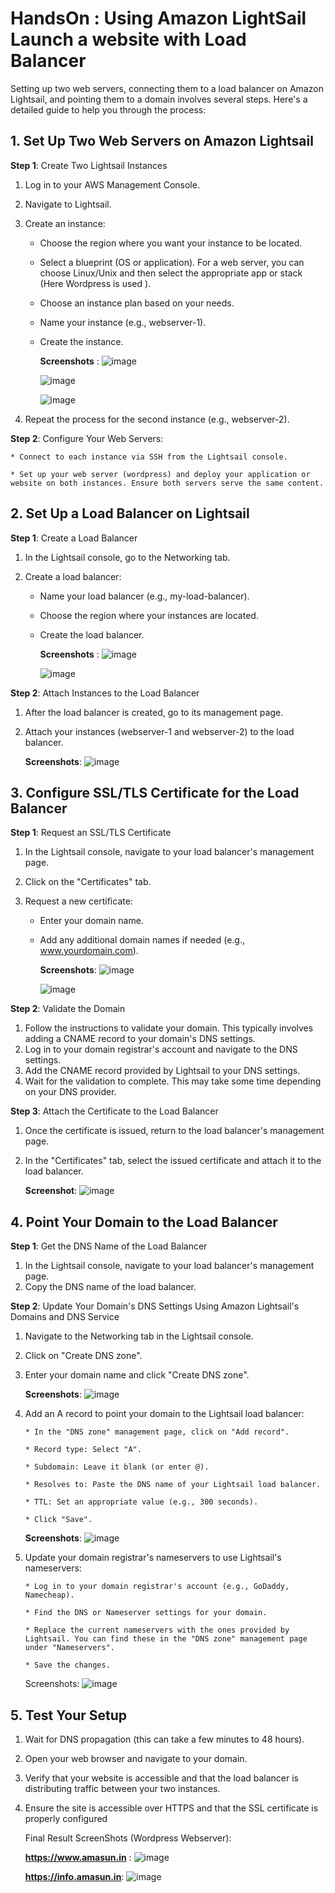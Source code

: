 # HandsOn : Using Amazon LightSail Launch a website with Load Balancer

Setting up two web servers, connecting them to a load balancer on Amazon Lightsail, and pointing them to a domain involves several steps. 
Here's a detailed guide to help you through the process:

## 1. Set Up Two Web Servers on Amazon Lightsail

**Step 1**: Create Two Lightsail Instances

1. Log in to your AWS Management Console.
2. Navigate to Lightsail.
3. Create an instance:
   * Choose the region where you want your instance to be located.
    
   * Select a blueprint (OS or application). For a web server, you can choose Linux/Unix and then select the appropriate app or stack (Here Wordpress is used ).
    
   * Choose an instance plan based on your needs.
    
   * Name your instance (e.g., webserver-1).
    
   * Create the instance.

      **Screenshots** :
      ![image](https://github.com/AmalSunny992/AWS/assets/169422802/00c862c6-1a8c-49e4-a35f-8505aeab8967)
      
      ![image](https://github.com/AmalSunny992/AWS/assets/169422802/edcc3327-98e1-415f-86b5-31ec2a691324)
      
      ![image](https://github.com/AmalSunny992/AWS/assets/169422802/9557eaa8-e0be-499c-a263-1717e230e9b3)      

4. Repeat the process for the second instance (e.g., webserver-2).

**Step 2**: Configure Your Web Servers:
    
    * Connect to each instance via SSH from the Lightsail console.
    
    * Set up your web server (wordpress) and deploy your application or website on both instances. Ensure both servers serve the same content.
  
## 2. Set Up a Load Balancer on Lightsail

**Step 1**: Create a Load Balancer

1. In the Lightsail console, go to the Networking tab.
2. Create a load balancer:
   
    * Name your load balancer (e.g., my-load-balancer).
    
    * Choose the region where your instances are located.
    
    * Create the load balancer.

      **Screenshots** :
      ![image](https://github.com/AmalSunny992/AWS/assets/169422802/0505ac29-6d81-4f70-a245-e30265512ff0)
      
      ![image](https://github.com/AmalSunny992/AWS/assets/169422802/3ef03fd1-80b1-4058-9364-6a2721a55d75)


**Step 2**: Attach Instances to the Load Balancer

1. After the load balancer is created, go to its management page.
2. Attach your instances (webserver-1 and webserver-2) to the load balancer.

   **Screenshots**:
   ![image](https://github.com/AmalSunny992/AWS/assets/169422802/4f5e17e6-b562-4a63-9615-5796adfab3c5)


## 3. Configure SSL/TLS Certificate for the Load Balancer

**Step 1**: Request an SSL/TLS Certificate
1. In the Lightsail console, navigate to your load balancer's management page.
2. Click on the "Certificates" tab.
3. Request a new certificate:
    
    * Enter your domain name.
    
    * Add any additional domain names if needed (e.g., www.yourdomain.com).

      **Screenshots**:
      ![image](https://github.com/AmalSunny992/AWS/assets/169422802/aa58073f-3f0a-4371-8c5c-424d133aa428)
      
      ![image](https://github.com/AmalSunny992/AWS/assets/169422802/5f1d4a2f-083c-43af-8e23-81fee22c53ff)

**Step 2**: Validate the Domain
1. Follow the instructions to validate your domain. This typically involves adding a CNAME record to your domain's DNS settings.
2. Log in to your domain registrar's account and navigate to the DNS settings.
3. Add the CNAME record provided by Lightsail to your DNS settings.
4. Wait for the validation to complete. This may take some time depending on your DNS provider.

**Step 3**: Attach the Certificate to the Load Balancer
1. Once the certificate is issued, return to the load balancer's management page.
2. In the "Certificates" tab, select the issued certificate and attach it to the load balancer.

   **Screenshot**:
   ![image](https://github.com/AmalSunny992/AWS/assets/169422802/4b20a559-964d-45d8-813f-9fcc51ef7225)


## 4. Point Your Domain to the Load Balancer

**Step 1**: Get the DNS Name of the Load Balancer
1. In the Lightsail console, navigate to your load balancer's management page.
2. Copy the DNS name of the load balancer.

**Step 2**: Update Your Domain's DNS Settings Using Amazon Lightsail's Domains and DNS Service
1. Navigate to the Networking tab in the Lightsail console.
2. Click on "Create DNS zone".
3. Enter your domain name and click "Create DNS zone".

   **Screenshots**:
   ![image](https://github.com/AmalSunny992/AWS/assets/169422802/47260df8-3d68-4944-bc55-75a15132d869)

4. Add an A record to point your domain to the Lightsail load balancer:
   
       * In the "DNS zone" management page, click on "Add record".
   
       * Record type: Select "A".
   
       * Subdomain: Leave it blank (or enter @).
   
       * Resolves to: Paste the DNS name of your Lightsail load balancer.
   
       * TTL: Set an appropriate value (e.g., 300 seconds).
   
       * Click "Save".

   **Screenshots**:
   ![image](https://github.com/AmalSunny992/AWS/assets/169422802/8b16ae49-ef48-4c27-9792-96cf29d6b2a3)

   
5. Update your domain registrar's nameservers to use Lightsail's nameservers:
   
       * Log in to your domain registrar's account (e.g., GoDaddy, Namecheap).
   
       * Find the DNS or Nameserver settings for your domain.
   
       * Replace the current nameservers with the ones provided by Lightsail. You can find these in the "DNS zone" management page under "Nameservers".
   
       * Save the changes.

   Screenshots:
      ![image](https://github.com/AmalSunny992/AWS/assets/169422802/f1e03da5-d89e-4fb2-84f3-8504892e7a13)


## 5. Test Your Setup
1. Wait for DNS propagation (this can take a few minutes to 48 hours).
2. Open your web browser and navigate to your domain.
3. Verify that your website is accessible and that the load balancer is distributing traffic between your two instances.
4. Ensure the site is accessible over HTTPS and that the SSL certificate is properly configured

   Final Result ScreenShots (Wordpress Webserver):
   
   **https://www.amasun.in** : 
   ![image](https://github.com/AmalSunny992/AWS/assets/169422802/11b00240-b308-470c-8070-f5aa4b3bbf0c)

   **https://info.amasun.in**:
   ![image](https://github.com/AmalSunny992/AWS/assets/169422802/0309b91d-e7f8-4296-bd70-1688ff195344)

    
   
